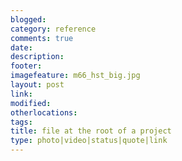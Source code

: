 ```yaml
---
blogged: 
category: reference
comments: true
date: 
description: 
footer: 
imagefeature: m66_hst_big.jpg
layout: post
link: 
modified: 
otherlocations: 
tags: 
title: file at the root of a project
type: photo|video|status|quote|link
---
```

<!--summary-->